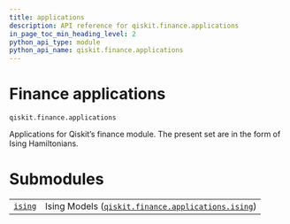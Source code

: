 ```yaml
---
title: applications
description: API reference for qiskit.finance.applications
in_page_toc_min_heading_level: 2
python_api_type: module
python_api_name: qiskit.finance.applications
---
```


<span id="module-qiskit.finance.applications" />

<span id="qiskit-finance-applications" />

<span id="finance-applications-qiskit-finance-applications" />

# Finance applications

<span id="module-qiskit.finance.applications" />

`qiskit.finance.applications`

Applications for Qiskit’s finance module. The present set are in the form of Ising Hamiltonians.

# Submodules

|                                                                                                                           |                                                                                                                                                                      |
| ------------------------------------------------------------------------------------------------------------------------- | -------------------------------------------------------------------------------------------------------------------------------------------------------------------- |
| [`ising`](qiskit.finance.applications.ising#module-qiskit.finance.applications.ising "qiskit.finance.applications.ising") | Ising Models ([`qiskit.finance.applications.ising`](qiskit.finance.applications.ising#module-qiskit.finance.applications.ising "qiskit.finance.applications.ising")) |

